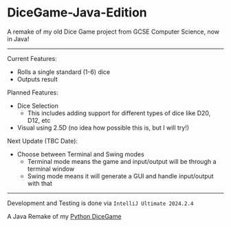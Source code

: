 # DiceGame-Java-Edition
A remake of my old Dice Game project from GCSE Computer Science, now in Java!
- - -
Current Features:
- Rolls a single standard (1-6) dice
- Outputs result

Planned Features:
- Dice Selection
  - This includes adding support for different types of dice like D20, D12, etc
- Visual using 2.5D (no idea how possible this is, but I will try!)

Next Update (TBC Date):
- Choose between Terminal and Swing modes
  - Terminal mode means the game and input/output will be through a terminal window
  - Swing mode means it will generate a GUI and handle input/output with that

- - -
Development and Testing is done via `IntelliJ Ultimate 2024.2.4`

A Java Remake of my [Python DiceGame](https://github.com/Leokayasen/DiceGame/tree/main)

